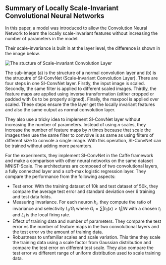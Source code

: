 ## Summary of Locally Scale-Invariant Convolutional Neural Networks

In this paper, a model was introduced to allow the Convolution Neural Network to learn the locally scale-invariant features without increasing the number of parameters in the model. 

Their scale-invariance is built in at the layer level, the difference is shown in the image below.  

![The stucture of Scale-invariant Convolution Layer](https://tva1.sinaimg.cn/large/006y8mN6gy1g8z2s7az37j30yj0ia41y.jpg)

The sub-image (a) is the structure of a normal convolution layer and (b) is the strucutre of SI-ConvNet (Scale-Invariant Convolution Layer). There are four steps in one SI-ConvNet layer. Firstly, the input image is scaled. Secondly, the same filter is applied to different scaled images. Thirdly, the feature maps are applied using inverse transformation (either cropped or padded with 0s to be properly aligned). Finally, the maxpool is applied over scaled. These steps ensure the the layer get the locally invariant features and also the same output as normal convolution layer.



They also use a tricky idea to implement SI-ConvNet layer without increasing the number of parameters. Instead of using $n$ scales, they increase the number of feature maps by $n$ times because that scale the images then use the same filter to convolve is as same as using filters of different size to convole a single image. With this operation, SI-ConvNet can be trained without adding more paramters.



For the experiments, they implement SI-ConvNet in the Caffe framework and make a comparison with other neural networks on the same dataset MNIST-Scale. The architectures are composed of two convolutional layers, a fully connected layer and a soft-max logistic regression layer. They compare the performance from the following aspects:

- Test error. With the training dataset of 10k and test dataset of 50k, they compare the average test error and standard deviation over 6 training and test data folds.
- Measuring invariance. For each neuron $h_i$, they compute the ratio of invariance and selectivity $L_i/G_i$ where $G_i=\sum|h_i(x)>t_i|/N$ with a chosen $t_i$ and $L_i$ is the local firing rate.
- Effect of training data and number of parameters. They compare the test error vs the number of feature maps in the two convolutional layers and the test error vs the amount of training data.
- Robustness to unfamiliar scales and scale variation. This time they scale the training data using a scale factor from Gaussian distribution and compare the test error on different test scale. They also compare the test error vs different range of uniform distribution used to scale training data.